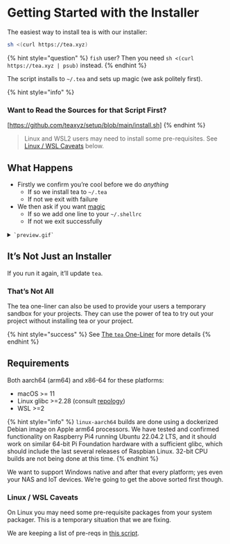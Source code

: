 # Getting Started with the Installer

The easiest way to install tea is with our installer:

```sh
sh <(curl https://tea.xyz)
```

{% hint style="question" %}
`fish` user? Then you need `sh <(curl https://tea.xyz | psub)` instead.
{% endhint %}

The script installs to `~/.tea` and sets up magic (we ask politely first).

{% hint style="info" %}
### Want to Read the Sources for that Script First?
[https://github.com/teaxyz/setup/blob/main/install.sh]
{% endhint %}

> Linux and WSL2 users may need to install some pre-requisites.
> See [Linux / WSL Caveats](#linux-wsl-caveats) below.

## What Happens

* Firstly we confirm you’re cool before we do *anything*
    * If so we install tea to `~/.tea`
    * If not we exit with failure
* We then ask if you want [magic](../magic.md)
    * If so we add one line to your `~/.shellrc`
    * If not we exit successfully

<details><summary><code>`preview.gif`</code></summary>

![charm.sh/vhs recording](https://teaxyz.github.io/setup/sample.gif)

</details>


## It’s Not Just an Installer

If you run it again, it’ll update `tea`.

### That’s Not All

The tea one-liner can also be used to provide your users a temporary sandbox
for your projects. They can use the power of tea to try out your project
without installing tea or your project.

{% hint style="success" %}
See [The `tea` One-Liner](/docs/using-tea/the-tea-one-liner.md) for more details
{% endhint %}


## Requirements

Both aarch64 (arm64) and x86-64 for these platforms:

* macOS >= 11
* Linux glibc >=2.28 (consult [repology](https://repology.org/project/glibc/versions))
* WSL >=2

{% hint style="info" %}
`linux-aarch64` builds are done using a dockerized Debian image on Apple arm64
processors. We have tested and confirmed functionality on Raspberry Pi4 running
Ubuntu 22.04.2 LTS, and it should work on similar 64-bit Pi Foundation hardware
with a sufficient glibc, which should include the last several releases of
Raspbian Linux. 32-bit CPU builds are not being done at this time.
{% endhint %}

We want to support Windows native and after that every platform; yes even
your NAS and IoT devices. We’re going to get the above sorted first though.


### Linux / WSL Caveats

On Linux you may need some pre-requisite packages from your system packager.
This is a temporary situation that we are fixing.

We are keeping a list of pre-reqs in [this script].


[this script]: https://github.com/teaxyz/setup/blob/main/install-pre-reqs.sh
[https://github.com/teaxyz/setup/blob/main/install.sh]: https://github.com/teaxyz/setup/blob/main/install.sh
